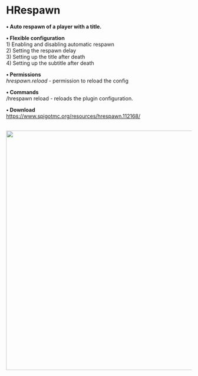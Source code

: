 # HRespawn
**• Auto respawn of a player with a title.**

**• Flexible configuration**
<br>1) Enabling and disabling automatic respawn
<br>2) Setting the respawn delay
<br>3) Setting up the title after death
<br>4) Setting up the subtitle after death

**• Permissions**
<br>*hrespawn.reload* - permission to reload the config

**• Commands**
<br>/hrespawn reload - reloads the plugin configuration.

**• Download**
<br>https://www.spigotmc.org/resources/hrespawn.112168/

<br><img src="https://downloader.disk.yandex.ru/preview/1ab9458e3fac149e487ac9b94c41c5079b9f67b28d3af0a9e0d5bc7aa66ff894/69013701/-1FT4o87oKQ8on8TUN4CFOYZalCAPG7gaPJjt0DpeqEZDaNMPaZ6CzNSZMxisv474vL0kY3FUj8WtXdY98C1pQ%3D%3D?uid=0&filename=hrespawn.png&disposition=inline&hash=&limit=0&content_type=image%2Fpng&owner_uid=0&tknv=v3&size=2048x2048" width="650"></img>
